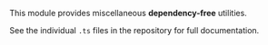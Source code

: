 This module provides miscellaneous **dependency-free** utilities.

See the individual `.ts` files in the repository for full documentation.
